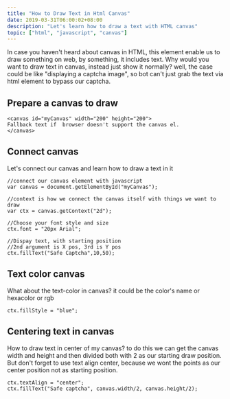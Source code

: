 ```yaml
---
title: "How to Draw Text in Html Canvas"
date: 2019-03-31T06:00:02+08:00
description: "Let's learn how to draw a text with HTML canvas"
topic: ["html", "javascript", "canvas"]
---
```


In case you haven't heard about canvas in HTML, this element enable us to draw something on web, by something, it includes text. Why would you want to draw text in canvas, instead just show it normally? well, the case could be like "displaying a captcha image", so bot can't just grab the text via html element to bypass our captcha.

## Prepare a canvas to draw
```
<canvas id="myCanvas" width="200" height="200">
Fallback text if  browser doesn't support the canvas el.
</canvas>
```

## Connect canvas
Let's connect our canvas and learn how to draw a text in it
```
//connect our canvas element with javascript
var canvas = document.getElementById("myCanvas");

//context is how we connect the canvas itself with things we want to draw
var ctx = canvas.getContext("2d");

//Choose your font style and size
ctx.font = "20px Arial";

//Dispay text, with starting position
//2nd argument is X pos, 3rd is Y pos
ctx.fillText("Safe Captcha",10,50);
```

## Text color canvas
What about the text-color in canvas? it could be the color's name or hexacolor or rgb
```
ctx.fillStyle = "blue";
```

## Centering text in canvas
How to draw text in center of my canvas?
to do this we can get the canvas width and height and then divided both with 2 as our starting draw position. But don't forget to use text align center, because we wont the points as our center position not as starting position.
```
ctx.textAlign = "center";
ctx.fillText("Safe captcha", canvas.width/2, canvas.height/2);
```




